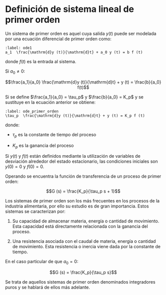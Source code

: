
# Definición de sistema lineal de primer orden

Un sistema de primer orden es aquel cuya salida $y(t)$ puede ser modelada por una ecuación diferencial de primer orden como:

```{math}
:label: ode1
a_1  \frac{\mathrm{d}y (t)}{\mathrm{d}t} + a_0 y (t) = b f (t)
```

donde $f(t)$ es la entrada al sistema.

Si $a_0 \neq 0$:

$$\frac{a_1}{a_0}  \frac{\mathrm{d}y (t)}{\mathrm{d}t} + y (t) = \frac{b}{a_0} f(t)$$

Si se define $\frac{a_1}{a_0} = \tau_p$ y $\frac{b}{a_0} = K_p$ y se sustituye en la ecuación anterior se obtiene:

```{math}
:label: ode_primer_orden
\tau_p  \frac{\mathrm{d}y (t)}{\mathrm{d}t} + y (t) = K_p f (t)
```

donde:

-   $\tau_p$ es la constante de tiempo del proceso

-   $K_p$ es la ganancia del proceso

Si $y(t)$ y $f(t)$ están definidos mediante la utilización de variables de desviación alrededor del estado estacionario, las condiciones iniciales son $y(0)=0$ y $f(0)=0$.

Operando se encuentra la función de transferencia de un proceso de primer orden: 

$$G (s) = \frac{K_p}{\tau_p s + 1}$$

Los sistemas de primer orden son los más frecuentes en los procesos de la industria alimentaria, por ello su estudio es de gran importancia. Estos sistemas se caracterizan por:

1.  Su capacidad de almacenar materia, energía o cantidad de movimiento. Esta capacidad está directamente relacionada con la ganancia del proceso.

2.  Una resistencia asociada con el caudal de materia, energía o cantidad de movimiento. Esta resistencia o inercia viene dada por la constante de tiempo.

En el caso particular de que $a_0 = 0$:

 $$G (s) = \frac{K_p}{\tau_p s}$$

Se trata de aquellos sistemas de primer orden denominados integradores puros y se hablará de ellos más adelante.

